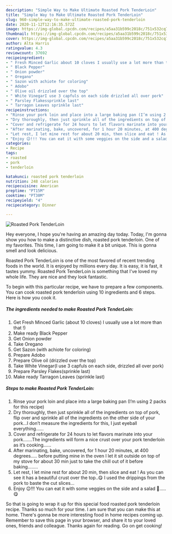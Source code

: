 ```yaml
---
description: "Simple Way to Make Ultimate Roasted Pork TenderLoin"
title: "Simple Way to Make Ultimate Roasted Pork TenderLoin"
slug: 960-simple-way-to-make-ultimate-roasted-pork-tenderloin
date: 2020-11-12T12:16:35.572Z
image: https://img-global.cpcdn.com/recipes/a5aa31b599c2018c/751x532cq70/roasted-pork-tenderloin-recipe-main-photo.jpg
thumbnail: https://img-global.cpcdn.com/recipes/a5aa31b599c2018c/751x532cq70/roasted-pork-tenderloin-recipe-main-photo.jpg
cover: https://img-global.cpcdn.com/recipes/a5aa31b599c2018c/751x532cq70/roasted-pork-tenderloin-recipe-main-photo.jpg
author: Alta Harris
ratingvalue: 4.3
reviewcount: 37692
recipeingredient:
- " Fresh Minced Garlic about 10 cloves I usually use a lot more than that "
- " Black Pepper"
- " Onion powder"
- " Oregano"
- " Sazon with achiote for coloring"
- " Adobo"
- " Olive oil drizzled over the top"
- " White VinegarI use 3 capfuls on each side drizzled all over pork"
- " Parsley Flakessprinkle last"
- " Tarragon Leaves sprinkle last"
recipeinstructions:
- "Rinse your pork loin and place into a large baking pan (I’m using 2 packs for this recipe)"
- "Dry thoroughly, then just sprinkle all of the ingredients on top of pork, flip over and sprinkle all of the ingredients on the other side of your pork...I don’t measure the ingredients for this, I just eyeball everything......"
- "Cover and refrigerate for 24 hours to let flavors marinate into your pork.......The ingredients will form a nice crust over your pork tenderloin as it’s cooking......"
- "After marinating, bake, uncovered, for 1 hour 20 minutes, at 400 degrees..... before putting mine in the oven I let it sit outside on top of my stove for about 30 min just to take the chill out of it before baking........"
- "Let rest, I let mine rest for about 20 min, then slice and eat ! As you can see it has a beautiful crust over the top..😋 I used the drippings from the pork to baste the cut slices..."
- "Enjoy 😉!!! You can eat it with some veggies on the side and a salad 🥗..... 😋"
categories:
- Recipe
tags:
- roasted
- pork
- tenderloin

katakunci: roasted pork tenderloin 
nutrition: 248 calories
recipecuisine: American
preptime: "PT15M"
cooktime: "PT30M"
recipeyield: "4"
recipecategory: Dinner

---
```



![Roasted Pork TenderLoin](https://img-global.cpcdn.com/recipes/a5aa31b599c2018c/751x532cq70/roasted-pork-tenderloin-recipe-main-photo.jpg)

Hey everyone, I hope you're having an amazing day today. Today, I'm gonna show you how to make a distinctive dish, roasted pork tenderloin. One of my favorites. This time, I am going to make it a bit unique. This is gonna smell and look delicious.

Roasted Pork TenderLoin is one of the most favored of recent trending foods in the world. It is enjoyed by millions every day. It is easy, it is fast, it tastes yummy. Roasted Pork TenderLoin is something that I've loved my whole life. They are nice and they look fantastic.




To begin with this particular recipe, we have to prepare a few components. You can cook roasted pork tenderloin using 10 ingredients and 6 steps. Here is how you cook it.

<!--inarticleads1-->

##### The ingredients needed to make Roasted Pork TenderLoin:

1. Get  Fresh Minced Garlic (about 10 cloves) I usually use a lot more than that !)
1. Make ready  Black Pepper
1. Get  Onion powder
1. Take  Oregano
1. Get  Sazon (with achiote for coloring)
1. Prepare  Adobo
1. Prepare  Olive oil (drizzled over the top)
1. Take  White Vinegar(I use 3 capfuls on each side, drizzled all over pork)
1. Prepare  Parsley Flakes(sprinkle last)
1. Make ready  Tarragon Leaves (sprinkle last)




<!--inarticleads2-->

##### Steps to make Roasted Pork TenderLoin:

1. Rinse your pork loin and place into a large baking pan (I’m using 2 packs for this recipe)
1. Dry thoroughly, then just sprinkle all of the ingredients on top of pork, flip over and sprinkle all of the ingredients on the other side of your pork...I don’t measure the ingredients for this, I just eyeball everything......
1. Cover and refrigerate for 24 hours to let flavors marinate into your pork.......The ingredients will form a nice crust over your pork tenderloin as it’s cooking......
1. After marinating, bake, uncovered, for 1 hour 20 minutes, at 400 degrees..... before putting mine in the oven I let it sit outside on top of my stove for about 30 min just to take the chill out of it before baking........
1. Let rest, I let mine rest for about 20 min, then slice and eat ! As you can see it has a beautiful crust over the top..😋 I used the drippings from the pork to baste the cut slices...
1. Enjoy 😉!!! You can eat it with some veggies on the side and a salad 🥗..... 😋




So that is going to wrap it up for this special food roasted pork tenderloin recipe. Thanks so much for your time. I am sure that you can make this at home. There's gonna be more interesting food in home recipes coming up. Remember to save this page in your browser, and share it to your loved ones, friends and colleague. Thanks again for reading. Go on get cooking!
